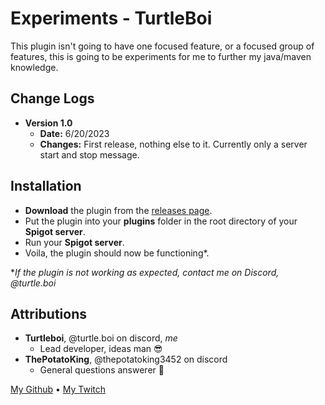# Experiments - TurtleBoi
This plugin isn't going to have one focused feature, or a focused group of features, this is going to be experiments for me to further my java/maven knowledge.

## Change Logs
- **Version 1.0**
    - **Date:** 6/20/2023
    - **Changes:** First release, nothing else to it. Currently only a server start and stop message.

## Installation
- **Download** the plugin from the [releases page](https://github.com/Turtle-Boi/Minecraft-Plugins/releases).
- Put the plugin into your **plugins** folder in the root directory of your **Spigot server**.
- Run your **Spigot server**.
- Voila, the plugin should now be functioning\*.

**If the plugin is not working as expected, contact me on Discord, @turtle.boi*

## Attributions
- **Turtleboi**, @turtle.boi on discord, *me*
    - Lead developer, ideas man 😎
- **ThePotatoKing**, @thepotatoking3452 on discord
    - General questions answerer 💯


[My Github](https://github.com/Turtle-Boi) • [My Twitch](https://twitch.tv/turtleboi2480) 